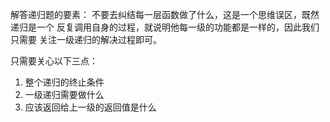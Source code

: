 解答递归题的要素：
    不要去纠结每一层函数做了什么，这是一个思维误区，既然递归是一个
 反复调用自身的过程，就说明他每一级的功能都是一样的，因此我们只需要
 关注一级递归的解决过程即可。
 
 只需要关心以下三点：
 1. 整个递归的终止条件
 2. 一级递归需要做什么
 3. 应该返回给上一级的返回值是什么
